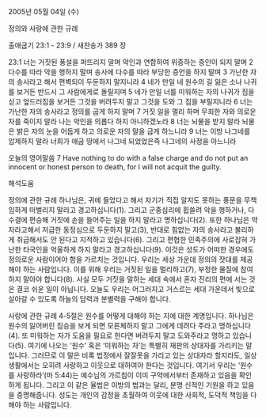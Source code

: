 2005년 05월 04일 (수)

정의와 사랑에 관한 규례



출애굽기 23:1 - 23:9 / 새찬송가 389 장


23:1 너는 거짓된 풍설을 퍼뜨리지 말며 악인과 연합하여 위증하는 증인이 되지 말며 2 다수를 따라 악을 행하지 말며 송사에 다수를 따라 부당한 증언을 하지 말며 3 가난한 자의 송사라고 해서 편벽되이 두둔하지 말지니라 4 네가 만일 네 원수의 길 잃은 소나 나귀를 보거든 반드시 그 사람에게로 돌릴지며 5 네가 만일 너를 미워하는 자의 나귀가 짐을 싣고 엎드러짐을 보거든 그것을 버려두지 말고 그것을 도와 그 짐을 부릴지니라 6 너는 가난한 자의 송사라고 정의를 굽게 하지 말며 7 거짓 일을 멀리 하며 무죄한 자와 의로운 자를 죽이지 말라 나는 악인을 의롭다 하지 아니하겠노라 8 너는 뇌물을 받지 말라 뇌물은 밝은 자의 눈을 어둡게 하고 의로운 자의 말을 굽게 하느니라 9 너는 이방 나그네를 압제하지 말라 너희가 애굽 땅에서 나그네 되었었은즉 나그네의 사정을 아느니라 

오늘의 영어말씀 
7 Have nothing to do with a false charge and do not put an innocent or honest person to death, for I will not acquit the guilty.

해석도움





정의에 관한 규례 
하나님은, 귀에 들었다고 해서 자기가 직접 알지도 못하는 풍문을 무책임하게 떠벌리지 말라고 경고하십니다(1). 그리고 군중심리에 휩쓸려 악을 행하거나, 다수결에 편승해 거짓에 손을 들어주는 일을 하지 말라고 명하십니다(2). 또한 하나님은 약자라고해서 저급한 동정심으로 두둔하지 말고(3), 반대로 힘없는 자의 송사라고 불리하게 취급해서도 안 된다고 지적하고 있습니다(6). 그리고 편협한 민족주의에 사로잡혀 가난한 타국인을 억울하게 하지 말라고 경고하십니다(9). 이것은 성도가 어떠한 경우에도 정의로운 사람이어야 함을 가르치는 것입니다. 우리는 세상 가운데 정의의 잣대를 제공해야 하는 사람입니다. 이를 위해 우리는 거짓된 일을 멀리하고(7), 부정한 물질에 참여하지 말아야 합니다(8). 사실 모두 거짓을 말하는 세대 속에서 혼자 진리의 편에 서는 것은 결코 쉬운 일이 아닙니다. 오늘도 우리는 어그러지고 거스르는 세대 가운데서 빛으로 살아갈 수 있도록 하늘의 담력과 분별력을 구해야 합니다. 

사랑에 관한 규례 
4-5절은 원수를 어떻게 대해야 하는 지에 대한 계명입니다. 하나님은 원수의 잃어버린 짐승을 보게 되면 모른체하지 말고 그에게 데려다 주라고 명하십니다(4). 또 미워하는 자가 도움을 필요로 한다면 버려두지 말고 도와주라고 명하고 있습니다(5). 여기에 나오는 ‘원수’ 혹은 ‘미워하는 자’는 특별히 재판의 상대자를 가리키는 말입니다. 그러므로 이 말은 비록 법정에서 잘잘못을 가리고 있는 상대자라 할지라도, 일상생활에서는 오히려 사랑하고 이웃으로 대하여야 한다는 것입니다. 여기서 우리는 ‘원수를 사랑하라’(마 5:44)는 예수님의 가르침이 이미 구약에서부터 존재하고 있음을 확인하게 됩니다. 그리고 이 같은 율법은 이방의 법과는 달리, 분명 신적인 기원을 하고 있음을 증명해줍니다. 성도는 개인의 감정을 초월하여 이웃에 대한 사회적, 도덕적 책임을 다해야 하는 사람입니다.